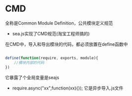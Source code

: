 # CMD

全称是Common Module Definition，公共模块定义规范

- sea.js实现了CMD规范(淘宝工程师搞的)

在CMD中，导入和导出模块的代码，都必须放置在define函数中

```js

define(function(require, exports, module){
    //模块内部的代码
})

```

它暴露了个全局变量是seajs

- require.async("xx",function(xx){}); 它是异步导入.js文件